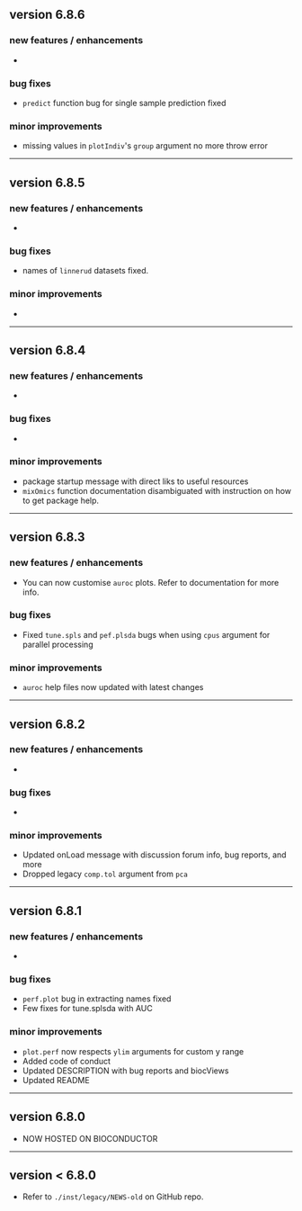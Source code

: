 ## version 6.8.6

### new features / enhancements

* 

### bug fixes

* `predict` function bug for single sample prediction fixed

### minor improvements

* missing values in `plotIndiv`'s `group` argument no more throw error

-------------------------------------------------------------------------------

## version 6.8.5

### new features / enhancements

* 

### bug fixes

* names of `linnerud` datasets fixed.

### minor improvements

* 

-------------------------------------------------------------------------------

## version 6.8.4

### new features / enhancements

* 

### bug fixes

* 

### minor improvements

* package startup message with direct liks to useful resources
* `mixOmics` function documentation disambiguated with instruction on how to get
package help.

-------------------------------------------------------------------------------

## version 6.8.3

### new features / enhancements

* You can now customise `auroc` plots. Refer to documentation for more info.

### bug fixes

* Fixed `tune.spls` and `pef.plsda` bugs when using `cpus` argument for parallel 
processing

### minor improvements

* `auroc` help files now updated with latest changes

-------------------------------------------------------------------------------

## version 6.8.2

### new features / enhancements

* 

### bug fixes

* 

### minor improvements

* Updated onLoad message with discussion forum info, bug reports, and more
* Dropped legacy `comp.tol` argument from `pca`

-------------------------------------------------------------------------------

## version 6.8.1

### new features / enhancements

* 

### bug fixes

* `perf.plot` bug in extracting names fixed
* Few fixes for tune.splsda with AUC

### minor improvements

* `plot.perf` now respects `ylim` arguments for custom y range
* Added code of conduct
* Updated DESCRIPTION with bug reports and biocViews
* Updated README

-------------------------------------------------------------------------------

## version 6.8.0

* NOW HOSTED ON BIOCONDUCTOR

-------------------------------------------------------------------------------

## version < 6.8.0

* Refer to `./inst/legacy/NEWS-old` on GitHub repo.